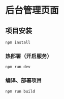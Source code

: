 # 后台管理页面

## 项目安装
```
npm install
```

### 热部署（开启服务）
```
npm run dev
```

### 编译、部署项目
```
npm run build
```



